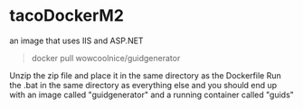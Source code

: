 # tacoDockerM2
an image that uses IIS and ASP.NET

>docker pull wowcoolnice/guidgenerator

Unzip the zip file and place it in the same directory as the Dockerfile
Run the .bat in the same directory as everything else and you should end up with an image called "guidgenerator" and a running container called "guids"

